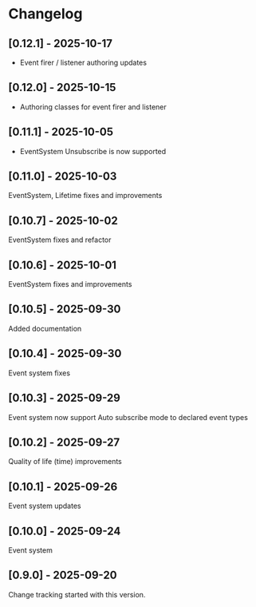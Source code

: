 # Changelog

## [0.12.1] - 2025-10-17

* Event firer / listener authoring updates

## [0.12.0] - 2025-10-15

* Authoring classes for event firer and listener

## [0.11.1] - 2025-10-05

* EventSystem Unsubscribe is now supported

## [0.11.0] - 2025-10-03

EventSystem, Lifetime fixes and improvements

## [0.10.7] - 2025-10-02

EventSystem fixes and refactor

## [0.10.6] - 2025-10-01

EventSystem fixes and improvements

## [0.10.5] - 2025-09-30

Added documentation

## [0.10.4] - 2025-09-30

Event system fixes

## [0.10.3] - 2025-09-29

Event system now support Auto subscribe mode to declared event types

## [0.10.2] - 2025-09-27

Quality of life (time) improvements

## [0.10.1] - 2025-09-26

Event system updates

## [0.10.0] - 2025-09-24

Event system

## [0.9.0] - 2025-09-20

Change tracking started with this version.
